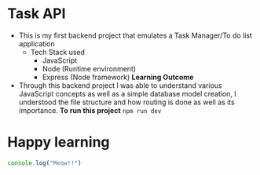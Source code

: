 # Task API
- This is my first backend project that emulates a Task Manager/To do list application
  - Tech Stack used
    - JavaScript
    - Node (Runtime environment)
    - Express (Node framework)
**Learning Outcome**
- Through this backend project I was able to understand various JavaScript concepts
  as well as a simple database model creation, I understood the file structure and
  how routing is done as well as its importance.
**To run this project**
`npm run dev`
# Happy learning
```JavaScript
console.log("Meow!!")
```
    
